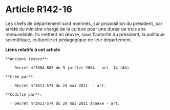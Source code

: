 # Article R142-16

Les chefs de département sont nommés, sur proposition du président, par arrêté du ministre chargé de la culture pour une
durée de trois ans renouvelable. Ils mettent en œuvre, sous l'autorité du président, la politique scientifique, culturelle et
pédagogique de leur département.

**Liens relatifs à cet article**

	**Anciens textes**:

	  - Décret n°2004-683 du 9 juillet 2004 - art. 14 (Ab)

	**Créé par**:

	  - Décret n°2011-574 du 24 mai 2011  - art.

	**Codifié par**:

	  - Décret n°2011-574 du 24 mai 2011 Annexe - art.
